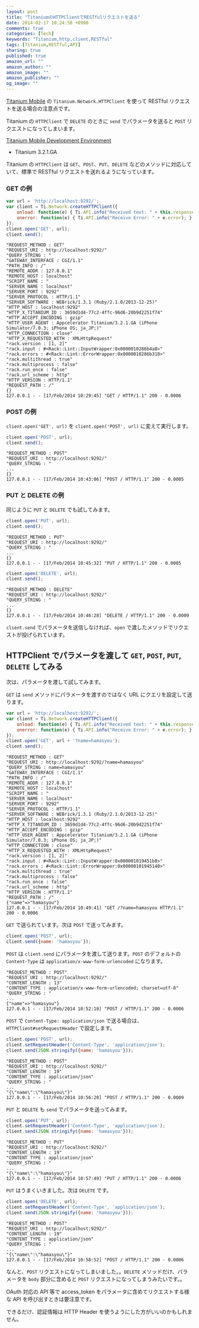```yaml
---
layout: post
title: "TitaniumのHTTPClientでRESTfulリクエストを送る"
date: 2014-02-17 10:24:58 +0900
comments: true
categories: [Tech]
keywords: "Titanium,http,client,RESTful"
tags: [Titanium,RESTful,API]
sharing: true
published: true
amazon_url: ""
amazon_author: ""
amazon_image: ""
amazon_publisher: ""
og_image: ""
---
```


[Titanium Mobile](http://www.appcelerator.com/titanium/) の `Titanium.Network.HTTPClient` を使って RESTful リクエストを送る場合の注意点です。

Titanium の `HTTPClient` で `DELETE` のときに `send` でパラメータを送ると `POST` リクエストになってしまいます。

[Titanium Mobile Development Environment](http://www.appcelerator.com/titanium/)

- Titanium 3.2.1.GA

<!-- more -->

Titanium の `HTTPClient` は `GET`、`POST`、`PUT`、`DELETE` などのメソッドに対応していて、標準で RESTful リクエストを送れるようになっています。

### GET の例

```javascript
var url = 'http://localhost:9292/';
var client = Ti.Network.createHTTPClient({
    onload: function(e) { Ti.API.info("Received text: " + this.responseText); },
    onerror: function(e) { Ti.API.info("Receive Error: " + e.error); }
});
client.open('GET', url);
client.send();
```

```console-raw
"REQUEST_METHOD : GET"
"REQUEST_URI : http://localhost:9292/"
"QUERY_STRING : "
"GATEWAY_INTERFACE : CGI/1.1"
"PATH_INFO : /"
"REMOTE_ADDR : 127.0.0.1"
"REMOTE_HOST : localhost"
"SCRIPT_NAME : "
"SERVER_NAME : localhost"
"SERVER_PORT : 9292"
"SERVER_PROTOCOL : HTTP/1.1"
"SERVER_SOFTWARE : WEBrick/1.3.1 (Ruby/2.1.0/2013-12-25)"
"HTTP_HOST : localhost:9292"
"HTTP_X_TITANIUM_ID : 3659d1d4-77c2-4ffc-96d6-20b9d2251f74"
"HTTP_ACCEPT_ENCODING : gzip"
"HTTP_USER_AGENT : Appcelerator Titanium/3.2.1.GA (iPhone Simulator/7.0.3; iPhone OS; ja_JP;)"
"HTTP_CONNECTION : close"
"HTTP_X_REQUESTED_WITH : XMLHttpRequest"
"rack.version : [1, 2]"
"rack.input : #<Rack::Lint::InputWrapper:0x0000010286b4a8>"
"rack.errors : #<Rack::Lint::ErrorWrapper:0x0000010286b318>"
"rack.multithread : true"
"rack.multiprocess : false"
"rack.run_once : false"
"rack.url_scheme : http"
"HTTP_VERSION : HTTP/1.1"
"REQUEST_PATH : /"
{}
127.0.0.1 - - [17/Feb/2014 10:29:45] "GET / HTTP/1.1" 200 - 0.0006
```

### POST の例

`client.open('GET', url)` を `client.open('POST', url)` に変えて実行します。

```javascript
client.open('POST', url);
client.send();
```

```console-raw
"REQUEST_METHOD : POST"
"REQUEST_URI : http://localhost:9292/"
"QUERY_STRING : "
...
{}
127.0.0.1 - - [17/Feb/2014 10:43:06] "POST / HTTP/1.1" 200 - 0.0005
```

### PUT と DELETE の例

同じように `PUT` と `DELETE` でも試してみます。

```javascript
client.open('PUT', url);
client.send();
```

```console-raw
"REQUEST_METHOD : PUT"
"REQUEST_URI : http://localhost:9292/"
"QUERY_STRING : "
...
{}
127.0.0.1 - - [17/Feb/2014 10:45:32] "PUT / HTTP/1.1" 200 - 0.0005
```

```javascript
client.open('DELETE', url);
client.send();
```

```console-raw
"REQUEST_METHOD : DELETE"
"REQUEST_URI : http://localhost:9292/"
"QUERY_STRING : "
...
{}
127.0.0.1 - - [17/Feb/2014 10:46:28] "DELETE / HTTP/1.1" 200 - 0.0009
```

`client.send` でパラメータを送信しなければ、`open` で渡したメソッドでリクエストが投げられています。

## HTTPClient でパラメータを渡して `GET`, `POST`, `PUT`, `DELETE` してみる

次は、パラメータを渡して試してみます。

`GET` は `send` メソッドにパラメータを渡すのではなく URL にクエリを設定して送ります。

```javascript
var url = 'http://localhost:9292/';
var client = Ti.Network.createHTTPClient({
    onload: function(e) { Ti.API.info("Received text: " + this.responseText); },
    onerror: function(e) { Ti.API.info("Receive Error: " + e.error); }
});
client.open('GET', url + '?name=hamasyou');
client.send();
```

```console-raw
"REQUEST_METHOD : GET"
"REQUEST_URI : http://localhost:9292/?name=hamasyou"
"QUERY_STRING : name=hamasyou"
"GATEWAY_INTERFACE : CGI/1.1"
"PATH_INFO : /"
"REMOTE_ADDR : 127.0.0.1"
"REMOTE_HOST : localhost"
"SCRIPT_NAME : "
"SERVER_NAME : localhost"
"SERVER_PORT : 9292"
"SERVER_PROTOCOL : HTTP/1.1"
"SERVER_SOFTWARE : WEBrick/1.3.1 (Ruby/2.1.0/2013-12-25)"
"HTTP_HOST : localhost:9292"
"HTTP_X_TITANIUM_ID : 3659d1d4-77c2-4ffc-96d6-20b9d2251f74"
"HTTP_ACCEPT_ENCODING : gzip"
"HTTP_USER_AGENT : Appcelerator Titanium/3.2.1.GA (iPhone Simulator/7.0.3; iPhone OS; ja_JP;)"
"HTTP_CONNECTION : close"
"HTTP_X_REQUESTED_WITH : XMLHttpRequest"
"rack.version : [1, 2]"
"rack.input : #<Rack::Lint::InputWrapper:0x000001019451b8>"
"rack.errors : #<Rack::Lint::ErrorWrapper:0x00000101945140>"
"rack.multithread : true"
"rack.multiprocess : false"
"rack.run_once : false"
"rack.url_scheme : http"
"HTTP_VERSION : HTTP/1.1"
"REQUEST_PATH : /"
{"name"=>"hamasyou"}
127.0.0.1 - - [17/Feb/2014 10:49:41] "GET /?name=hamasyou HTTP/1.1" 200 - 0.0006
```

`GET` で送られています。次は `POST` で送ってみます。

```javascript
client.open('POST', url);
client.send({name: 'hamasyou'});
```

`POST` は `client.send` にパラメータを渡して送ります。`POST` のデフォルトの `Content-Type` は `application/x-www-form-urlencoded` になります。

```console-raw
"REQUEST_METHOD : POST"
"REQUEST_URI : http://localhost:9292/"
"CONTENT_LENGTH : 13"
"CONTENT_TYPE : application/x-www-form-urlencoded; charset=utf-8"
"QUERY_STRING : "
...
{"name"=>"hamasyou"}
127.0.0.1 - - [17/Feb/2014 10:52:10] "POST / HTTP/1.1" 200 - 0.0006
```

`POST` で `Content-Type: application/json` で送る場合は、`HTTPClient#setRequestHeader` で設定します。

```javascript
client.open('POST', url);
client.setRequestHeader('Content-Type', 'application/json');
client.send(JSON.stringify({name: 'hamasyou'}));
```

```console-raw
"REQUEST_METHOD : POST"
"REQUEST_URI : http://localhost:9292/"
"CONTENT_LENGTH : 19"
"CONTENT_TYPE : application/json"
"QUERY_STRING : "
...
"{\"name\":\"hamasyou\"}"
127.0.0.1 - - [17/Feb/2014 10:56:20] "POST / HTTP/1.1" 200 - 0.0009
```

`PUT` と `DELETE` も `send` でパラメータを送ってみます。

```javascript
client.open('PUT', url);
client.setRequestHeader('Content-Type', 'application/json');
client.send(JSON.stringify({name: 'hamasyou'}));
```

```console-raw
"REQUEST_METHOD : PUT"
"REQUEST_URI : http://localhost:9292/"
"CONTENT_LENGTH : 19"
"CONTENT_TYPE : application/json"
"QUERY_STRING : "
...
"{\"name\":\"hamasyou\"}"
127.0.0.1 - - [17/Feb/2014 10:57:49] "PUT / HTTP/1.1" 200 - 0.0006
```

`PUT` はうまくいきました。次は `DELETE` です。

```javascript
client.open('DELETE', url);
client.setRequestHeader('Content-Type', 'application/json');
client.send(JSON.stringify({name: 'hamasyou'}));
```

```console-raw
"REQUEST_METHOD : POST"
"REQUEST_URI : http://localhost:9292/"
"CONTENT_LENGTH : 19"
"CONTENT_TYPE : application/json"
"QUERY_STRING : "
...
"{\"name\":\"hamasyou\"}"
127.0.0.1 - - [17/Feb/2014 10:58:52] "POST / HTTP/1.1" 200 - 0.0006
```

なんと、`POST` リクエストになってしまいました。。`DELETE` メソッドだけ、パラメータを `body` 部分に含めると `POST` リクエストになってしまうみたいです。。

OAuth 対応の API 等で access_token をパラメータに含めてリクエストする様な API を呼び出すときは要注意です。

できるだけ、認証情報は HTTP Header を使うようにした方がいいのかもしれません。

